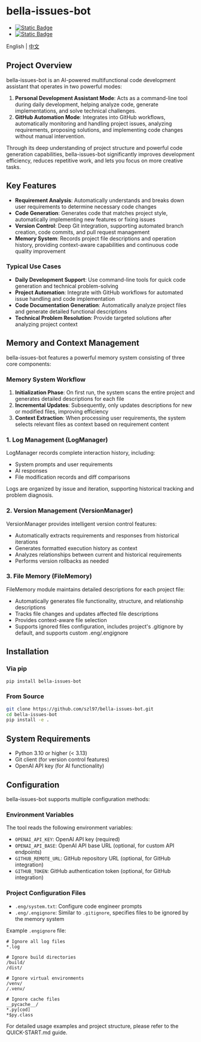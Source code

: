 # bella-issues-bot

- [![Static Badge](https://img.shields.io/badge/deep-wiki-blue?style=flat-square)](https://deepwiki.com/bella-top/bella-issues-bot)
- [![Static Badge](https://img.shields.io/badge/Bella-support-%23C76300?style=flat-square)](https://doc.bella.top/)

English | [中文](./README.md)

## Project Overview

bella-issues-bot is an AI-powered multifunctional code development assistant that operates in two powerful modes:

1. **Personal Development Assistant Mode**: Acts as a command-line tool during daily development, helping analyze code, generate implementations, and solve technical challenges.
2. **GitHub Automation Mode**: Integrates into GitHub workflows, automatically monitoring and handling project issues, analyzing requirements, proposing solutions, and implementing code changes without manual intervention.

Through its deep understanding of project structure and powerful code generation capabilities, bella-issues-bot significantly improves development efficiency, reduces repetitive work, and lets you focus on more creative tasks.

## Key Features

- **Requirement Analysis**: Automatically understands and breaks down user requirements to determine necessary code changes
- **Code Generation**: Generates code that matches project style, automatically implementing new features or fixing issues
- **Version Control**: Deep Git integration, supporting automated branch creation, code commits, and pull request management
- **Memory System**: Records project file descriptions and operation history, providing context-aware capabilities and continuous code quality improvement

### Typical Use Cases

- **Daily Development Support**: Use command-line tools for quick code generation and technical problem-solving
- **Project Automation**: Integrate with GitHub workflows for automated issue handling and code implementation
- **Code Documentation Generation**: Automatically analyze project files and generate detailed functional descriptions
- **Technical Problem Resolution**: Provide targeted solutions after analyzing project context

## Memory and Context Management

bella-issues-bot features a powerful memory system consisting of three core components:

### Memory System Workflow

1. **Initialization Phase**: On first run, the system scans the entire project and generates detailed descriptions for each file
2. **Incremental Updates**: Subsequently, only updates descriptions for new or modified files, improving efficiency
3. **Context Extraction**: When processing user requirements, the system selects relevant files as context based on requirement content

### 1. Log Management (LogManager)

LogManager records complete interaction history, including:
- System prompts and user requirements
- AI responses
- File modification records and diff comparisons

Logs are organized by issue and iteration, supporting historical tracking and problem diagnosis.

### 2. Version Management (VersionManager)

VersionManager provides intelligent version control features:
- Automatically extracts requirements and responses from historical iterations
- Generates formatted execution history as context
- Analyzes relationships between current and historical requirements
- Performs version rollbacks as needed

### 3. File Memory (FileMemory)

FileMemory module maintains detailed descriptions for each project file:
- Automatically generates file functionality, structure, and relationship descriptions
- Tracks file changes and updates affected file descriptions
- Provides context-aware file selection
- Supports ignored files configuration, includes project's .gitignore by default, and supports custom .eng/.engignore

## Installation

### Via pip

```bash
pip install bella-issues-bot
```

### From Source

```bash
git clone https://github.com/szl97/bella-issues-bot.git
cd bella-issues-bot
pip install -e .
```

## System Requirements

- Python 3.10 or higher (< 3.13)
- Git client (for version control features)
- OpenAI API key (for AI functionality)

## Configuration

bella-issues-bot supports multiple configuration methods:

### Environment Variables

The tool reads the following environment variables:

- `OPENAI_API_KEY`: OpenAI API key (required)
- `OPENAI_API_BASE`: OpenAI API base URL (optional, for custom API endpoints)
- `GITHUB_REMOTE_URL`: GitHub repository URL (optional, for GitHub integration)
- `GITHUB_TOKEN`: GitHub authentication token (optional, for GitHub integration)

### Project Configuration Files

- `.eng/system.txt`: Configure code engineer prompts
- `.eng/.engignore`: Similar to `.gitignore`, specifies files to be ignored by the memory system

Example `.engignore` file:
```
# Ignore all log files
*.log

# Ignore build directories
/build/
/dist/

# Ignore virtual environments
/venv/
/.venv/

# Ignore cache files
__pycache__/
*.py[cod]
*$py.class
```

For detailed usage examples and project structure, please refer to the QUICK-START.md guide.
